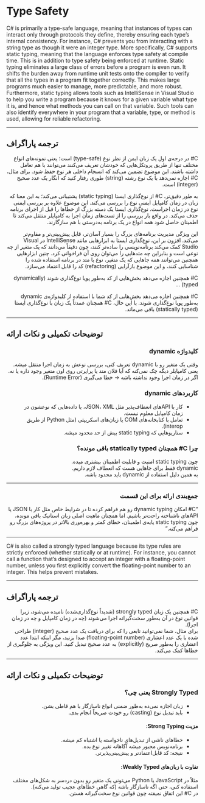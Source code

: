 # Type Safety

<div dir="ltr">

C# is primarily a type-safe language, meaning that instances of types can interact only through protocols they define, thereby ensuring each type’s internal consistency. For instance, C# prevents you from interacting with a string type as though it were an integer type. More specifically, C# supports static typing, meaning that the language enforces type safety at compile time. This is in addition to type safety being enforced at runtime. Static typing eliminates a large class of errors before a program is even run. It shifts the burden away from runtime unit tests onto the compiler to verify that all the types in a program fit together correctly. This makes large programs much easier to manage, more predictable, and more robust. Furthermore, static typing allows tools such as IntelliSense in Visual Studio to help you write a program because it knows for a given variable what type it is, and hence what methods you can call on that variable. Such tools can also identify everywhere in your program that a variable, type, or method is used, allowing for reliable refactoring.

</div>

---

## ترجمه پاراگراف
<div dir="rtl">

C# در درجه‌ی اول یک زبان ایمن از نظر نوع (type-safe) است؛ یعنی نمونه‌های انواع مختلف تنها از طریق پروتکل‌هایی که خودشان تعریف می‌کنند می‌توانند با هم تعامل داشته باشند. این موضوع تضمین می‌کند که انسجام داخلی هر نوع حفظ شود. برای مثال، C# اجازه نمی‌دهد با یک نوع رشته (string) طوری رفتار کنید که انگار یک عدد صحیح (integer) است.

به طور دقیق‌تر، C# از نوع‌گذاری ایستا (static typing) پشتیبانی می‌کند؛ به این معنا که زبان در زمان کامپایل ایمنی نوع را بررسی می‌کند. این موضوع علاوه بر بررسی ایمنی نوع در زمان اجراست. نوع‌گذاری ایستا یک دسته بزرگ از خطاها را قبل از اجرای برنامه حذف می‌کند. در واقع بار بررسی را از تست‌های زمان اجرا به کامپایلر منتقل می‌کند تا اطمینان حاصل شود همه انواع در یک برنامه به‌درستی با هم سازگارند.

این ویژگی مدیریت برنامه‌های بزرگ را بسیار آسان‌تر، قابل پیش‌بینی‌تر و مقاوم‌تر می‌کند. افزون بر این، نوع‌گذاری ایستا به ابزارهایی مانند IntelliSense در Visual Studio کمک می‌کند برنامه‌نویسی را ساده‌تر کنند، چون دقیقاً می‌دانند که یک متغیر از چه نوعی است و بنابراین چه متدهایی را می‌توان روی آن فراخوانی کرد. چنین ابزارهایی همچنین می‌توانند همه جاهایی که یک متغیر، نوع یا متد در برنامه استفاده شده را شناسایی کنند، و این موضوع بازآرایی (refactoring) کد را قابل اعتماد می‌سازد.

C# همچنین اجازه می‌دهد بخش‌هایی از کد به‌طور پویا نوع‌گذاری شوند (dynamically typed) …

C# همچنین اجازه می‌دهد بخش‌هایی از کد شما با استفاده از کلیدواژه‌ی dynamic به‌طور پویا نوع‌گذاری شوند. با این حال، C# همچنان عمدتاً یک زبان با نوع‌گذاری ایستا (statically typed) باقی می‌ماند.

</div>

---

## توضیحات تکمیلی و نکات ارائه
<div dir="rtl">

### کلیدواژه dynamic
وقتی یک متغیر رو با dynamic تعریف کنی، بررسی نوعش به زمان اجرا منتقل میشه.  
یعنی کامپایلر دیگه چک نمی‌کنه که آیا فلان متد یا پراپرتی روی اون متغیر وجود داره یا نه.  
اگر در زمان اجرا وجود نداشته باشه → خطا می‌گیری (Runtime Error).

### کاربردهای dynamic
- کار با APIهای انعطاف‌پذیر مثل JSON، XML، یا داده‌هایی که نوعشون در زمان کامپایل معلوم نیست.  
- تعامل با کتابخانه‌های COM یا زبان‌های اسکریپتی (مثل Python از طریق interop).  
- سناریوهایی که static typing بیش از حد محدود میشه.

### چرا C# همچنان statically typed باقی مونده؟
چون static typing امنیت و قابلیت اطمینان بیشتری میده.  
dynamic فقط برای جاهایی هست که انعطاف لازم داریم.  
به همین دلیل استفاده از dynamic باید محدود باشه.

---

### جمع‌بندی ارائه برای این قسمت
“C# امکان dynamic typing رو هم فراهم کرده تا در شرایط خاص مثل کار با JSON یا APIهای ناشناخته راحت‌تر باشیم. اما همچنان ماهیت اصلی زبان استاتیک باقی مونده، چون static typing پایه‌ی اطمینان، خطای کمتر و بهره‌وری بالاتر در پروژه‌های بزرگ رو فراهم می‌کنه.”

</div>

---

<div dir="ltr">

C# is also called a strongly typed language because its type rules are strictly enforced (whether statically or at runtime). For instance, you cannot call a function that’s designed to accept an integer with a floating-point number, unless you first explicitly convert the floating-point number to an integer. This helps prevent mistakes.

</div>

---

## ترجمه پاراگراف
<div dir="rtl">

C# همچنین یک زبان strongly typed (شدیداً نوع‌گذاری‌شده) نامیده می‌شود، زیرا قوانین نوع در آن به‌طور سخت‌گیرانه اجرا می‌شوند (چه در زمان کامپایل و چه در زمان اجرا).  
برای مثال، شما نمی‌توانید تابعی را که برای دریافت یک عدد صحیح (integer) طراحی شده با یک عدد اعشاری (floating-point number) صدا بزنید، مگر اینکه ابتدا عدد اعشاری را به‌طور صریح (explicitly) به عدد صحیح تبدیل کنید. این ویژگی به جلوگیری از خطاها کمک می‌کند.

</div>

---

## توضیحات تکمیلی و نکات ارائه
<div dir="rtl">

### Strongly Typed یعنی چی؟
- زبان اجازه نمی‌ده به‌طور ضمنی انواع ناسازگار با هم قاطی بشن.  
- باید تبدیل نوع (casting) رو خودت صریحاً انجام بدی.  

#### مزیت Strong Typing:
- خطاهای ناشی از تبدیل‌های ناخواسته یا اشتباه کم میشه.  
- برنامه‌نویس مجبور میشه آگاهانه تغییر نوع بده.  
- نتیجه: کد قابل‌اعتمادتر و پیش‌بینی‌پذیرتر.  

#### تفاوت با زبان‌های Weakly Typed:
مثلاً در JavaScript یا Python می‌تونی یک متغیر رو بدون دردسر به شکل‌های مختلف استفاده کنی، حتی اگه ناسازگار باشه (که گاهی خطاهای عجیب تولید می‌کنه).  
در C# این اتفاق نمیفته چون قوانین نوع سخت‌گیرانه هستن.  

</div>

